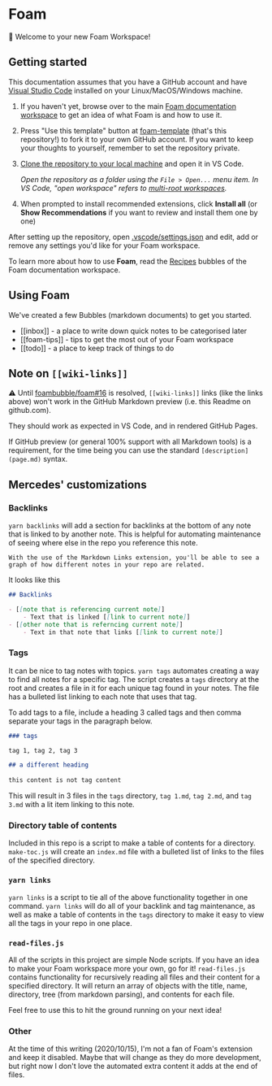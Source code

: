 # Foam

👋 Welcome to your new Foam Workspace!

## Getting started

This documentation assumes that you have a GitHub account and have [Visual Studio Code](https://code.visualstudio.com/) installed on your Linux/MacOS/Windows machine.

1. If you haven't yet, browse over to the main [Foam documentation workspace](https://foambubble.github.io/foam) to get an idea of what Foam is and how to use it.
2. Press "Use this template" button at [foam-template](https://github.com/foambubble/foam-template/generate) (that's this repository!) to fork it to your own GitHub account. If you want to keep your thoughts to yourself, remember to set the repository private.
3. [Clone the repository to your local machine](https://help.github.com/en/github/creating-cloning-and-archiving-repositories/cloning-a-repository) and open it in VS Code.

    *Open the repository as a folder using the `File > Open...` menu item. In VS Code, "open workspace" refers to [multi-root workspaces](https://code.visualstudio.com/docs/editor/multi-root-workspaces).*

4. When prompted to install recommended extensions, click **Install all** (or **Show Recommendations** if you want to review and install them one by one)

After setting up the repository, open [.vscode/settings.json](.vscode/settings.json) and edit, add or remove any settings you'd like for your Foam workspace.

To learn more about how to use **Foam**, read the [Recipes](https://foambubble.github.io/foam/recipes) bubbles of the Foam documentation workspace.


## Using Foam

We've created a few Bubbles (markdown documents) to get you started.

- [[inbox]] - a place to write down quick notes to be categorised later
- [[foam-tips]] - tips to get the most out of your Foam workspace
- [[todo]] - a place to keep track of things to do

## Note on `[[wiki-links]]`

⚠️ Until [foambubble/foam#16](https://github.com/foambubble/foam/issues/16) is resolved, `[[wiki-links]]` links (like the links above) won't work in the GitHub Markdown preview (i.e. this Readme on github.com).

They should work as expected in VS Code, and in rendered GitHub Pages.

If GitHub preview (or general 100% support with all Markdown tools) is a requirement, for the time being you can use the standard `[description](page.md)` syntax.

## Mercedes' customizations

### Backlinks

`yarn backlinks` will add a section for backlinks at the bottom of any note that
    is linked to by another note. This is helpful for automating maintenance
    of seeing where else in the repo you reference this note.
    
    With the use of the Markdown Links extension, you'll be able to see a
    graph of how different notes in your repo are related.

It looks like this
```markdown
## Backlinks

- [[note that is referencing current note]]
	- Text that is linked [[link to current note]]
- [[other note that is referncing current note]]
    - Text in that note that links [[link to current note]]
```

### Tags

It can be nice to tag notes with topics. `yarn tags` automates creating a way to find all notes for a specific tag. The script creates a `tags` directory at the root and creates a file in it for each unique tag found in your notes. The file has a bulleted list linking to each note that uses that tag.

To add tags to a file, include a heading 3 called tags and then comma separate your tags in the paragraph below.
    
```markdown
### tags

tag 1, tag 2, tag 3

## a different heading
    
this content is not tag content
```

This will result in 3 files in the `tags` directory, `tag 1.md`, `tag 2.md`, and `tag 3.md` with a lit item linking to this note.

### Directory table of contents

Included in this repo is a script to make a table of contents for a directory. `make-toc.js` will create an `index.md` file with a bulleted list of links to the files of the specified directory.

### `yarn links`
`yarn links` is a script to tie all of the above functionality together in one command. `yarn links` will do all of your backlink and tag maintenance, as well as make a table of contents in the `tags` directory to make it easy to view all the tags in your repo in one place.

### `read-files.js`
All of the scripts in this project are simple Node scripts. If you have an idea to make your Foam workspace more your own, go for it! `read-files.js` contains functionality for recursively reading all files and their content for a specified directory. It will return an array of objects with the title, name, directory, tree (from markdown parsing), and contents for each file. 

Feel free to use this to hit the ground running on your next idea!

### Other
At the time of this writing (2020/10/15), I'm not a fan of Foam's extension and keep it disabled. Maybe that will change as they do more development, but right now I don't love the automated extra content it adds at the end of files.